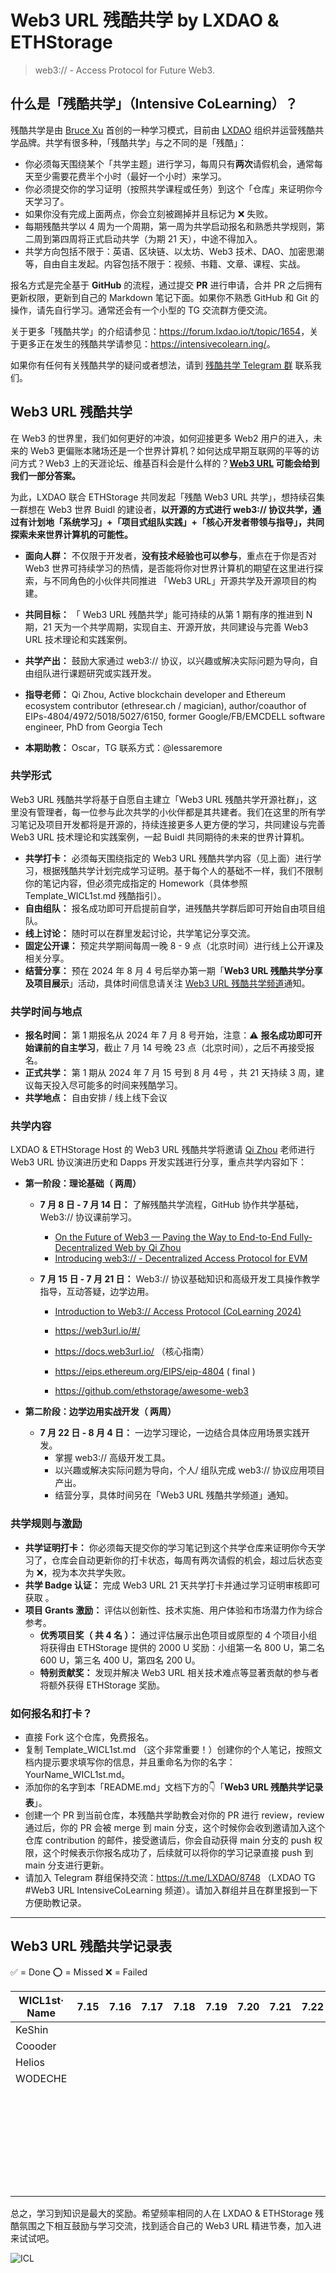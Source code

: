 # Web3 URL 残酷共学 by LXDAO & ETHStorage 

>web3:// - Access Protocol for Future Web3. 

## 什么是「残酷共学」（Intensive CoLearning）？

残酷共学是由 [Bruce Xu](https://twitter.com/brucexu_eth) 首创的一种学习模式，目前由 [LXDAO](https://lxdao.io/) 组织并运营残酷共学品牌。共学有很多种，「残酷共学」与之不同的是「残酷」：

- 你必须每天围绕某个「共学主题」进行学习，每周只有**两次**请假机会，通常每天至少需要花费半个小时（最好一个小时）来学习。
- 你必须提交你的学习证明（按照共学课程或任务）到这个「仓库」来证明你今天学习了。
- 如果你没有完成上面两点，你会立刻被踢掉并且标记为 ❌ 失败。
- 每期残酷共学以 4 周为一个周期，第一周为共学启动报名和熟悉共学规则，第二周到第四周将正式启动共学（为期 21 天），中途不得加入。
- 共学方向包括不限于：英语、区块链、以太坊、Web3 技术、DAO、加密思潮等，自由自主发起。内容包括不限于：视频、书籍、文章、课程、实战。

报名方式是完全基于 **GitHub** 的流程，通过提交 **PR** 进行申请，合并 PR 之后拥有更新权限，更新到自己的 Markdown 笔记下面。如果你不熟悉 GitHub 和 Git 的操作，请先自行学习。通常还会有一个小型的 TG 交流群方便交流。

关于更多「残酷共学」的介绍请参见：<https://forum.lxdao.io/t/topic/1654>，关于更多正在发生的残酷共学请参见：<https://intensivecolearn.ing/>。

如果你有任何有关残酷共学的疑问或者想法，请到 [残酷共学 Telegram 群](https://t.me/LXDAO/6215) 联系我们。

## Web3 URL 残酷共学

在 Web3 的世界里，我们如何更好的冲浪，如何迎接更多 Web2 用户的进入，未来的 Web3 更偏账本赌场还是一个世界计算机？如何达成早期互联网的平等的访问方式？Web3 上的天涯论坛、维基百科会是什么样的？**[Web3 URL](https://docs.google.com/presentation/d/1egJUKJrjC9wjkmOF9sLBkTSwHpd6hl8FXkWehPW7kFk/edit#slide=id.g1754f50a55c_0_11) 可能会给到我们一部分答案。**

为此，LXDAO 联合 ETHStorage 共同发起「残酷 Web3 URL 共学」，想持续召集一群想在 Web3 世界 Buidl 的建设者，**以开源的方式进行 web3:// 协议共学，通过有计划地「系统学习」+「项目式组队实践」+「核心开发者带领与指导」，共同探索未来世界计算机的可能性。**

- **面向人群：** 不仅限于开发者，**没有技术经验也可以参与**，重点在于你是否对 Web3 世界可持续学习的热情，是否能将你对世界计算机的期望在这里进行探索，与不同角色的小伙伴共同推进 「Web3 URL」开源共学及开源项目的构建。

- **共同目标：** 「 Web3 URL 残酷共学」能可持续的从第 1 期有序的推进到 N 期，21 天为一个共学周期，实现自主、开源开放，共同建设与完善 Web3 URL 技术理论和实践案例。
- **共学产出：** 鼓励大家通过 web3:// 协议，以兴趣或解决实际问题为导向，自由组队进行课题研究或实践开发。

- **指导老师：** Qi Zhou, Active blockchain developer and Ethereum ecosystem contributor (ethresear.ch / magician), author/coauthor of EIPs-4804/4972/5018/5027/6150, former Google/FB/EMCDELL software engineer, PhD from Georgia Tech 

- **本期助教：** Oscar，TG 联系方式：@lessaremore

### 共学形式

Web3 URL 残酷共学将基于自愿自主建立「Web3 URL 残酷共学开源社群」，这里没有管理者，每一位参与此次共学的小伙伴都是其共建者。我们在这里的所有学习笔记及项目开发都将是开源的，持续连接更多人更方便的学习，共同建设与完善 Web3 URL 技术理论和实践案例，一起 Buidl 共同期待的未来的世界计算机。

- **共学打卡：** 必须每天围绕指定的 Web3 URL 残酷共学内容（见上面）进行学习，根据残酷共学计划完成学习证明。基于每个人的基础不一样，我们不限制你的笔记内容，但必须完成指定的 Homework（具体参照 Template_WICL1st.md 残酷指引）。
- **自由组队：** 报名成功即可开启提前自学，进残酷共学群后即可开始自由项目组队。
- **线上讨论：** 随时可以在群里发起讨论，共学笔记分享交流。
- **固定公开课：** 预定共学期间每周一晚 8 - 9 点（北京时间）进行线上公开课及相关分享。
- **结营分享：** 预在 2024 年 8 月 4 号后举办第一期「**Web3 URL 残酷共学分享及项目展示**」活动，具体时间信息请关注 [Web3 URL 残酷共学频道](https://t.me/LXDAO/8748)通知。

### 共学时间与地点

- **报名时间：** 第 1 期报名从 2024 年 7 月 8 号开始，注意：⚠️ **报名成功即可开始课前的自主学习**，截止 7 月 14 号晚 23 点（北京时间），之后不再接受报名。
- **正式共学：** 第 1 期从 2024 年 7 月 15 号到 8 月 4号 ，共 21 天持续 3 周，建议每天投入尽可能多的时间来残酷学习。
- **共学地点：** 自由安排 / 线上线下会议 

### 共学内容

LXDAO & ETHStorage Host 的 Web3 URL 残酷共学将邀请 [Qi Zhou](https://twitter.com/qc_qizhou) 老师进行 Web3 URL 协议演进历史和 Dapps 开发实践进行分享，重点共学内容如下：

- **第一阶段：理论基础（ 两周）**
  - **7 月 8 日 - 7 月 14 日：** 了解残酷共学流程，GitHub 协作共学基础，Web3:// 协议课前学习。
    - [On the Future of Web3 — Paving the Way to End-to-End Fully-Decentralized Web by Qi Zhou](https://www.youtube.com/watch?v=rRI-3RV_JHw)
    - [Introducing web3:// - Decentralized Access Protocol for EVM](https://www.youtube.com/watch?v=h31q2ZMwHkQ)
    
  - **7 月 15 日 - 7 月 21 日：** Web3:// 协议基础知识和高级开发工具操作教学指导，互动答疑，边学边用。
    - [Introduction to Web3:// Access Protocol (CoLearning 2024)](https://docs.google.com/presentation/d/1egJUKJrjC9wjkmOF9sLBkTSwHpd6hl8FXkWehPW7kFk/edit#slide=id.g1754f50a55c_0_11) 
    
    - https://web3url.io/#/ 
    - https://docs.web3url.io/ （核心指南）
    - https://eips.ethereum.org/EIPS/eip-4804 ( final )
    - https://github.com/ethstorage/awesome-web3 
  
- **第二阶段：边学边用实战开发（ 两周）**
  - **7 月 22 日 - 8 月 4 日：** 一边学习理论，一边结合具体应用场景实践开发。
    - 掌握 web3:// 高级开发工具。
    - 以兴趣或解决实际问题为导向，个人/ 组队完成 web3:// 协议应用项目产出。
    - 结营分享，具体时间另在「Web3 URL 残酷共学频道」通知。

### 共学规则与激励

- **共学证明打卡：** 你必须每天提交你的学习笔记到这个共学仓库来证明你今天学习了，仓库会自动更新你的打卡状态，每周有两次请假的机会，超过后状态变为 ❌，视为本次共学失败。
- **共学 Badge 认证：** 完成 Web3 URL  21 天共学打卡并通过学习证明审核即可获取 。
- **项目 Grants 激励：** 评估以创新性、技术实施、用户体验和市场潜力作为综合参考。
  - **优秀项目奖（ 共 4 名 ）：** 通过评估展示出色项目或原型的 4 个项目小组将获得由 ETHStorage 提供的 2000 U 奖励：小组第一名 800 U，第二名 600 U，第三名 400 U，第四名 200 U。
  - **特别贡献奖：** 发现并解决 Web3 URL 相关技术难点等显著贡献的参与者将额外获得 ETHStorage 奖励。

### 如何报名和打卡？

- 直接 Fork 这个仓库，免费报名。
- 复制 Template_WICL1st.md （这个非常重要！）创建你的个人笔记，按照文档内提示要求填写你的信息，并且重命名为你的名字：YourName_WICL1st.md。
- 添加你的名字到本「README.md」文档下方的👇「**Web3 URL 残酷共学记录表**」。
- 创建一个 PR 到当前仓库，本残酷共学助教会对你的 PR 进行 review，review 通过后，你的 PR 会被 merge 到 main 分支，这个时候你会收到邀请加入这个仓库 contribution 的邮件，接受邀请后，你会自动获得 main 分支的 push 权限，这个时候表示你报名成功了，后续就可以将你的学习记录直接 push 到 main 分支进行更新。
- 请加入 Telegram 群组保持交流：https://t.me/LXDAO/8748 （LXDAO TG #Web3 URL IntensiveCoLearning 频道）。请加入群组并且在群里报到一下方便助教记录。

---

## Web3 URL 残酷共学记录表

✅ = Done ⭕️ = Missed ❌ = Failed

<!-- START_COMMIT_TABLE -->

| WICL1st· Name | 7.15 | 7.16 | 7.17 | 7.18 | 7.19 | 7.20 | 7.21 | 7.22 | 7.23 | 7.24 | 7.25 | 7.26 | 7.27 | 7.28 | 7.29 | 7.30 | 7.31 | 8.01 | 8.02 | 8.03 | 8.04 |
| ------------- | ---- | ---- | ---- | ---- | ---- | ---- | ---- | ---- | ---- | ---- | ---- | ---- | ---- | ---- | ---- | ---- | ---- | ---- | ---- | ---- | ---- |
| KeShin        |      |      |      |      |      |      |      |      |      |      |      |      |      |      |      |      |      |      |      |      |      |
| Coooder       |      |      |      |      |      |      |      |      |      |      |      |      |      |      |      |      |      |      |      |      |      |
| Helios        |      |      |      |      |      |      |      |      |      |      |      |      |      |      |      |      |      |      |      |      |      |
|WODECHE               |      |      |      |      |      |      |      |      |      |      |      |      |      |      |      |      |      |      |      |      |      |
|               |      |      |      |      |      |      |      |      |      |      |      |      |      |      |      |      |      |      |      |      |      |
|               |      |      |      |      |      |      |      |      |      |      |      |      |      |      |      |      |      |      |      |      |      |
|               |      |      |      |      |      |      |      |      |      |      |      |      |      |      |      |      |      |      |      |      |      |
|               |      |      |      |      |      |      |      |      |      |      |      |      |      |      |      |      |      |      |      |      |      |
|               |      |      |      |      |      |      |      |      |      |      |      |      |      |      |      |      |      |      |      |      |      |
|               |      |      |      |      |      |      |      |      |      |      |      |      |      |      |      |      |      |      |      |      |      |
|               |      |      |      |      |      |      |      |      |      |      |      |      |      |      |      |      |      |      |      |      |      |
|               |      |      |      |      |      |      |      |      |      |      |      |      |      |      |      |      |      |      |      |      |      |
|               |      |      |      |      |      |      |      |      |      |      |      |      |      |      |      |      |      |      |      |      |      |
|               |      |      |      |      |      |      |      |      |      |      |      |      |      |      |      |      |      |      |      |      |      |
|               |      |      |      |      |      |      |      |      |      |      |      |      |      |      |      |      |      |      |      |      |      |
|               |      |      |      |      |      |      |      |      |      |      |      |      |      |      |      |      |      |      |      |      |      |
|               |      |      |      |      |      |      |      |      |      |      |      |      |      |      |      |      |      |      |      |      |      |
|               |      |      |      |      |      |      |      |      |      |      |      |      |      |      |      |      |      |      |      |      |      |
|               |      |      |      |      |      |      |      |      |      |      |      |      |      |      |      |      |      |      |      |      |      |
|               |      |      |      |      |      |      |      |      |      |      |      |      |      |      |      |      |      |      |      |      |      |
|               |      |      |      |      |      |      |      |      |      |      |      |      |      |      |      |      |      |      |      |      |      |
|               |      |      |      |      |      |      |      |      |      |      |      |      |      |      |      |      |      |      |      |      |      |
|               |      |      |      |      |      |      |      |      |      |      |      |      |      |      |      |      |      |      |      |      |      |
|               |      |      |      |      |      |      |      |      |      |      |      |      |      |      |      |      |      |      |      |      |      |
|               |      |      |      |      |      |      |      |      |      |      |      |      |      |      |      |      |      |      |      |      |      |
|               |      |      |      |      |      |      |      |      |      |      |      |      |      |      |      |      |      |      |      |      |      |
|               |      |      |      |      |      |      |      |      |      |      |      |      |      |      |      |      |      |      |      |      |      |
|               |      |      |      |      |      |      |      |      |      |      |      |      |      |      |      |      |      |      |      |      |      |
|               |      |      |      |      |      |      |      |      |      |      |      |      |      |      |      |      |      |      |      |      |      |
|               |      |      |      |      |      |      |      |      |      |      |      |      |      |      |      |      |      |      |      |      |      |
|               |      |      |      |      |      |      |      |      |      |      |      |      |      |      |      |      |      |      |      |      |      |
|               |      |      |      |      |      |      |      |      |      |      |      |      |      |      |      |      |      |      |      |      |      |
|               |      |      |      |      |      |      |      |      |      |      |      |      |      |      |      |      |      |      |      |      |      |

<!-- END_COMMIT_TABLE -->

总之，学习到知识是最大的奖励。希望频率相同的人在 LXDAO & ETHStorage  残酷氛围之下相互鼓励与学习交流，找到适合自己的 Web3 URL 精进节奏，加入进来试试吧。



![ICL](img/WICL.JPG)
